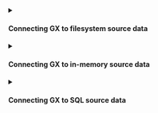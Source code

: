 <details>
<summary>

#### Connecting GX to filesystem source data

</summary>

**Local Filesystems**
- [How to quickly connect to a single file using Pandas](/docs/guides/connecting_to_your_data/fluent/filesystem/connect_filesystem_source_data)
- [How to connect to one or more files using Pandas](/docs/guides/connecting_to_your_data/fluent/filesystem/connect_filesystem_source_data)
- [How to connect to one or more files using Spark](/docs/guides/connecting_to_your_data/fluent/filesystem/connect_filesystem_source_data)

**Google Cloud Storage**
- [How to connect to data on GCS using Pandas](/docs/guides/connecting_to_your_data/fluent/cloud/how_to_connect_to_data_on_gcs_using_pandas)
- [How to connect to data on GCS using Spark](/docs/guides/connecting_to_your_data/fluent/cloud/how_to_connect_to_data_on_gcs_using_spark)

**Azure Blob Storage**
- [How to connect to data on Azure Blob Storage using Pandas](/docs/guides/connecting_to_your_data/fluent/cloud/how_to_connect_to_data_on_azure_blob_storage_using_pandas)
- [How to connect to data on Azure Blob Storage using Spark](/docs/guides/connecting_to_your_data/fluent/cloud/how_to_connect_to_data_on_azure_blob_storage_using_spark)

**Amazon Web Services**
- [How to connect to data on S3 using Pandas](/docs/guides/connecting_to_your_data/fluent/cloud/how_to_connect_to_data_on_s3_using_pandas)
- [How to connect to data on S3 using Spark](/docs/guides/connecting_to_your_data/fluent/cloud/how_to_connect_to_data_on_s3_using_spark)

</details>

<details>

<summary>

#### Connecting GX to in-memory source data

</summary>

- [How to connect to in-memory data using Pandas](/docs/guides/connecting_to_your_data/fluent/in_memory/connect_in_memory_data)

</details>


<details>

<summary>

#### Connecting GX to SQL source data

</summary>

**General SQL Datasources**
- [How to connect to SQL data](/docs/guides/connecting_to_your_data/fluent/database/how_to_connect_to_sql_data)

**Specific SQL dialects**
- [How to connect to PostgreSQL data](/docs/guides/connecting_to_your_data/fluent/database/how_to_connect_to_postgresql_data)
- [How to connect to SQLite data](/docs/guides/connecting_to_your_data/fluent/database/how_to_connect_to_sqlite_data)

</details>
